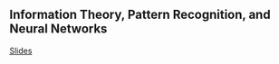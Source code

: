 ## Information Theory, Pattern Recognition, and Neural Networks


[Slides](http://www.inference.org.uk/mackay/itprnn/Slides.shtml)
